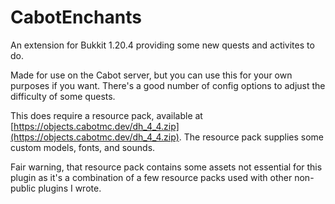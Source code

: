 # CabotEnchants

An extension for Bukkit 1.20.4 providing some new quests and activites to do.

Made for use on the Cabot server, but you can use this for your own purposes if you want. There's a good number of config options to adjust the difficulty of some quests.

This does require a resource pack, available at [https://objects.cabotmc.dev/dh_4_4.zip](https://objects.cabotmc.dev/dh_4_4.zip). The resource pack supplies some custom models, fonts, and sounds.

Fair warning, that resource pack contains some assets not essential for this plugin as it's a combination of a few resource packs used with other non-public plugins I wrote.
